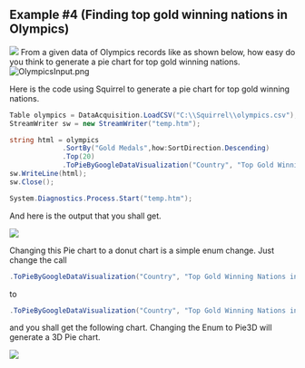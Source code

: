 Example #4 (Finding top gold winning nations in Olympics)
---------------
<img src="http://www.offtheball.com/content/000/images/000190/196095_146_news_hub_168242_677x251.jpg" />
From a given data of Olympics records like as shown below, how easy do you think to generate 
a pie chart for top gold winning nations. 
<img src="http://gifyu.com/images/OlympicsInput.png" alt="OlympicsInput.png" border="0" />

<p>Here is the code using Squirrel to generate a pie chart for top gold winning nations.</p>

```csharp 
Table olympics = DataAcquisition.LoadCSV("C:\\Squirrel\\olympics.csv");
StreamWriter sw = new StreamWriter("temp.htm");

string html = olympics
             .SortBy("Gold Medals",how:SortDirection.Descending)
             .Top(20)
             .ToPieByGoogleDataVisualization("Country", "Top Gold Winning Nations in Olympics");
sw.WriteLine(html);
sw.Close();

System.Diagnostics.Process.Start("temp.htm");
```
<p> And here is the output that you shall get.</p>
<!-- In case the gif breaks lot of browsers we must go back to this static image -->
<!--<img src="http://gifyu.com/images/OlympicsOut.png" alt="OlympicsOut.png" border="0" />-->
<img src="http://g.recordit.co/Tt4M6OlUYI.gif" border="0"/>

Changing this Pie chart to a donut chart is a simple enum change. Just change the call 

```csharp
.ToPieByGoogleDataVisualization("Country", "Top Gold Winning Nations in Olympics");
```

to 

```csharp
.ToPieByGoogleDataVisualization("Country", "Top Gold Winning Nations in Olympics",GoogleDataVisualizationcs.PieChartType.Donut);
```

and you shall get the following chart. Changing the Enum to Pie3D will generate a 3D Pie chart.
<!--<img src="http://gifyu.com/images/OlympicGoldDonut.png" alt="OlympicGoldDonut.png" border="0" />-->
<img src="http://g.recordit.co/LcWTLxy6zM.gif" border="0"/>
